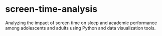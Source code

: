 # screen-time-analysis
Analyzing the impact of screen time on sleep and academic performance among adolescents and adults using Python and data visualization tools.
